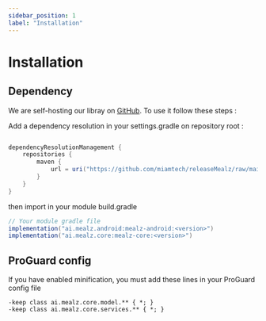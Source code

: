 ```yaml
---
sidebar_position: 1
label: "Installation"
---
```


# Installation

## Dependency

We are self-hosting our libray on <a target="\_blank" href='https://github.com/miamtech/releaseMealz'> GitHub</a>.
To use it follow these steps : 


Add a dependency resolution in your settings.gradle on repository root :

``` gradle

dependencyResolutionManagement {
    repositories {
        maven {
            url = uri("https://github.com/miamtech/releaseMealz/raw/main")
        }
    }
}
```

then import in your module build.gradle 

``` gradle
// Your module gradle file
implementation("ai.mealz.android:mealz-android:<version>")
implementation("ai.mealz.core:mealz-core:<version>")
```

## ProGuard config

If you have enabled minification, you must add these lines in your ProGuard config file 

```
-keep class ai.mealz.core.model.** { *; }
-keep class ai.mealz.core.services.** { *; }
```
